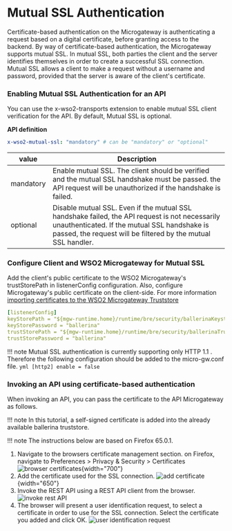 # Mutual SSL Authentication

Certificate-based authentication on the Microgateway is authenticating a request based on a digital certificate, before granting access to the backend. By way of certificate-based authentication, the Microgateway supports mutual SSL. In mutual SSL, both parties the client and the server identifies themselves in order to create a successful SSL connection. Mutual SSL allows a client to make a request without a username and password, provided that the server is aware of the client's certificate.

### Enabling Mutual SSL Authentication for an API

You can use the x-wso2-transports extension to enable mutual SSL client verification for the API. By default, Mutual SSL is optional.

**API definition**

``` yml
x-wso2-mutual-ssl: "mandatory" # can be "mandatory" or "optional"
```

|value| Description|
|-----|------------|
|mandatory| Enable mutual SSL. The client should be verified and the mutual SSL handshake must be passed. the API request will be unauthorized if the handshake is failed.|
|optional|Disable mutual SSL. Even if the mutual SSL handshake failed, the API request is not necessarily unauthenticated. If the mutual SSL handshake is passed, the request will be filtered by the mutual SSL handler.|

### Configure Client and WSO2 Microgateway for Mutual SSL

Add the client's public certificate to the WSO2 Microgateway's trustStorePath in listenerConfig configuration. Also, configure Microgateway's public certificate on the client-side. For more information [importing certificates to the WSO2 Microgateway Truststore]({{base_path}}/how-tos/security/importing-certificates-to-the-api-microgateway-truststore/)

``` yml tab="micro-gw.conf"
[listenerConfig]
keyStorePath = "${mgw-runtime.home}/runtime/bre/security/ballerinaKeystore.p12"
keyStorePassword = "ballerina"
trustStorePath = "${mgw-runtime.home}/runtime/bre/security/ballerinaTruststore.p12"
trustStorePassword = "ballerina"
```

!!! note
    Mutual SSL authentication is currently supporting only HTTP 1.1 . Therefore the following
    configuration should be added to the micro-gw.conf file.
    ```yml
    [http2]
    enable = false
    ```

### Invoking an API using certificate-based authentication

When invoking an API, you can pass the certificate to the API Microgateway as follows.

!!! note
    In this tutorial, a self-signed certificate is added into the already available ballerina truststore.

!!! note
    The instructions below are based on Firefox 65.0.1.

1.  Navigate to the browsers certificate management section. on Firefox, navigate to Preferences &gt; Privacy & Security &gt; Certificates
    ![browser certificates]({{base_path}}/assets/img/how-tos/mutual-ssl-browse-certs.png){width="700"}
2.  Add the certificate used for the SSL connection.
    ![add certificate]({{base_path}}/assets/img/how-tos/mutual-ssl-add-cert.png){width="650"}
3.  Invoke the REST API using a REST API client from the browser.
    ![invoke rest API]({{base_path}}/assets/img/how-tos/invoke-rest-api.png)
4.  The browser will present a user identification request, to select a certificate in order to use for the SSL connection. Select the certificate you added and click OK.
    ![user identification request]({{base_path}}/assets/img/how-tos/mutual-ssl-user-identification-request.png)


